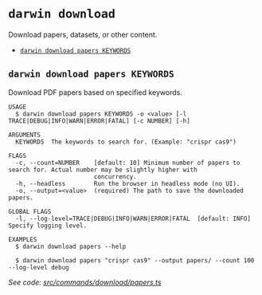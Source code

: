 `darwin download`
=================

Download papers, datasets, or other content.

* [`darwin download papers KEYWORDS`](#darwin-download-papers-keywords)

## `darwin download papers KEYWORDS`

Download PDF papers based on specified keywords.

```
USAGE
  $ darwin download papers KEYWORDS -o <value> [-l TRACE|DEBUG|INFO|WARN|ERROR|FATAL] [-c NUMBER] [-h]

ARGUMENTS
  KEYWORDS  The keywords to search for. (Example: "crispr cas9")

FLAGS
  -c, --count=NUMBER    [default: 10] Minimum number of papers to search for. Actual number may be slightly higher with
                        concurrency.
  -h, --headless        Run the browser in headless mode (no UI).
  -o, --output=<value>  (required) The path to save the downloaded papers.

GLOBAL FLAGS
  -l, --log-level=TRACE|DEBUG|INFO|WARN|ERROR|FATAL  [default: INFO] Specify logging level.

EXAMPLES
  $ darwin download papers --help

  $ darwin download papers "crispr cas9" --output papers/ --count 100 --log-level debug
```

_See code: [src/commands/download/papers.ts](https://github.com/rpidanny/darwin/blob/v1.31.1/src/commands/download/papers.ts)_
